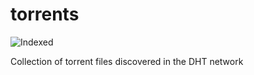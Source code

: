 torrents 
========
![Indexed](https://img.shields.io/badge/indexed-17235-blue)

Collection of torrent files discovered in the DHT network
